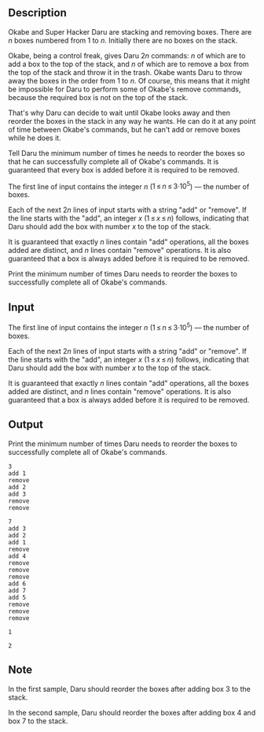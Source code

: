 ## Description

<div><p>Okabe and Super Hacker Daru are stacking and removing boxes. There are <span class="tex-span"><i>n</i></span> boxes numbered from <span class="tex-span">1</span> to <span class="tex-span"><i>n</i></span>. Initially there are no boxes on the stack.</p><p>Okabe, being a control freak, gives Daru <span class="tex-span">2<i>n</i></span> commands: <span class="tex-span"><i>n</i></span> of which are to add a box to the top of the stack, and <span class="tex-span"><i>n</i></span> of which are to remove a box from the top of the stack and throw it in the trash. Okabe wants Daru to throw away the boxes in the order from <span class="tex-span">1</span> to <span class="tex-span"><i>n</i></span>. Of course, this means that it might be impossible for Daru to perform some of Okabe's <span class="tex-font-style-it">remove</span> commands, because the required box is not on the top of the stack.</p><p>That's why Daru can decide to wait until Okabe looks away and then reorder the boxes in the stack in any way he wants. He can do it at any point of time between Okabe's commands, but he can't add or remove boxes while he does it.</p><p>Tell Daru the minimum number of times he needs to reorder the boxes so that he can successfully complete all of Okabe's commands. It is guaranteed that every box is added before it is required to be removed.</p></div><div class="input-specification"><p>The first line of input contains the integer <span class="tex-span"><i>n</i></span> (<span class="tex-span">1 ≤ <i>n</i> ≤ 3·10<sup class="upper-index">5</sup></span>)&nbsp;— the number of boxes.</p><p>Each of the next <span class="tex-span">2<i>n</i></span> lines of input starts with a string "<span class="tex-font-style-tt">add</span>" or "<span class="tex-font-style-tt">remove</span>". If the line starts with the "<span class="tex-font-style-tt">add</span>", an integer <span class="tex-span"><i>x</i></span> (<span class="tex-span">1 ≤ <i>x</i> ≤ <i>n</i></span>) follows, indicating that Daru should add the box with number <span class="tex-span"><i>x</i></span> to the top of the stack. </p><p>It is guaranteed that exactly <span class="tex-span"><i>n</i></span> lines contain "<span class="tex-font-style-tt">add</span>" operations, all the boxes added are distinct, and <span class="tex-span"><i>n</i></span> lines contain "<span class="tex-font-style-tt">remove</span>" operations. It is also guaranteed that a box is always added before it is required to be removed.</p></div><div class="output-specification"><p>Print the minimum number of times Daru needs to reorder the boxes to successfully complete all of Okabe's commands.</p></div>

## Input

<p>The first line of input contains the integer <span class="tex-span"><i>n</i></span> (<span class="tex-span">1 ≤ <i>n</i> ≤ 3·10<sup class="upper-index">5</sup></span>)&nbsp;— the number of boxes.</p><p>Each of the next <span class="tex-span">2<i>n</i></span> lines of input starts with a string "<span class="tex-font-style-tt">add</span>" or "<span class="tex-font-style-tt">remove</span>". If the line starts with the "<span class="tex-font-style-tt">add</span>", an integer <span class="tex-span"><i>x</i></span> (<span class="tex-span">1 ≤ <i>x</i> ≤ <i>n</i></span>) follows, indicating that Daru should add the box with number <span class="tex-span"><i>x</i></span> to the top of the stack. </p><p>It is guaranteed that exactly <span class="tex-span"><i>n</i></span> lines contain "<span class="tex-font-style-tt">add</span>" operations, all the boxes added are distinct, and <span class="tex-span"><i>n</i></span> lines contain "<span class="tex-font-style-tt">remove</span>" operations. It is also guaranteed that a box is always added before it is required to be removed.</p>

## Output

<p>Print the minimum number of times Daru needs to reorder the boxes to successfully complete all of Okabe's commands.</p>





```input1
3
add 1
remove
add 2
add 3
remove
remove

```




```input2
7
add 3
add 2
add 1
remove
add 4
remove
remove
remove
add 6
add 7
add 5
remove
remove
remove

```




```output1
1

```




```output2
2

```



## Note

<p>In the first sample, Daru should reorder the boxes after adding box <span class="tex-span">3</span> to the stack.</p><p>In the second sample, Daru should reorder the boxes after adding box <span class="tex-span">4</span> and box <span class="tex-span">7</span> to the stack.</p>
